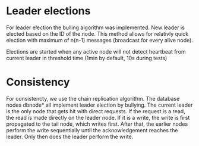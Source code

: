 # Leader elections
For leader election the bulling algorithm was implemented. New leader is elected based on the ID of the node. This method allows for relativly quick election with maximum of n(n-1) messages (broadcast for every alive node).

Elections are started when any active node will not detect heartbeat from current leader in threshold time (1min by default, 10s during tests)

# Consistency
For consistencty, we use the chain replication algorithm. The database nodes dbnode* all implement leader election by bullying. The current leader is the only node that gets hit with direct requests. If the request is a read, the read is made directly on the leader node. If it is a write, the write is first propagated to the tail node, which writes first. After that, the earlier nodes perform the write sequentially until the acknowledgement reaches the leader. Only then does the leader perform the write. 